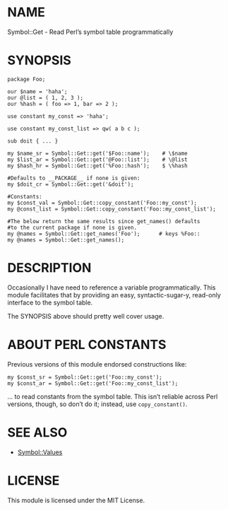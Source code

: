 # NAME

Symbol::Get - Read Perl’s symbol table programmatically

# SYNOPSIS

    package Foo;

    our $name = 'haha';
    our @list = ( 1, 2, 3 );
    our %hash = ( foo => 1, bar => 2 );

    use constant my_const => 'haha';

    use constant my_const_list => qw( a b c );

    sub doit { ... }

    my $name_sr = Symbol::Get::get('$Foo::name');    # \$name
    my $list_ar = Symbol::Get::get('@Foo::list');    # \@list
    my $hash_hr = Symbol::Get::get('%Foo::hash');    $ \%hash

    #Defaults to __PACKAGE__ if none is given:
    my $doit_cr = Symbol::Get::get('&doit');

    #Constants:
    my $const_val = Symbol::Get::copy_constant('Foo::my_const');
    my @const_list = Symbol::Get::copy_constant('Foo::my_const_list');

    #The below return the same results since get_names() defaults
    #to the current package if none is given.
    my @names = Symbol::Get::get_names('Foo');      # keys %Foo::
    my @names = Symbol::Get::get_names();

# DESCRIPTION

Occasionally I have need to reference a variable programmatically.
This module facilitates that by providing an easy, syntactic-sugar-y,
read-only interface to the symbol table.

The SYNOPSIS above should pretty well cover usage.

# ABOUT PERL CONSTANTS

Previous versions of this module endorsed constructions like:

    my $const_sr = Symbol::Get::get('Foo::my_const');
    my $const_ar = Symbol::Get::get('Foo::my_const_list');

… to read constants from the symbol table. This isn’t reliable across
Perl versions, though, so don’t do it; instead, use `copy_constant()`.

# SEE ALSO

- [Symbol::Values](https://metacpan.org/pod/Symbol%3A%3AValues)

# LICENSE

This module is licensed under the MIT License.
